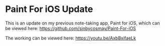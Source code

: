 # Paint For iOS Update

This is an update on my previous note-taking app, Paint for iOS, which can be viewed here: https://github.com/sinbycosmay/Paint-For-iOS


The working can be viewed here: https://youtu.be/AxbBxifaeLk

